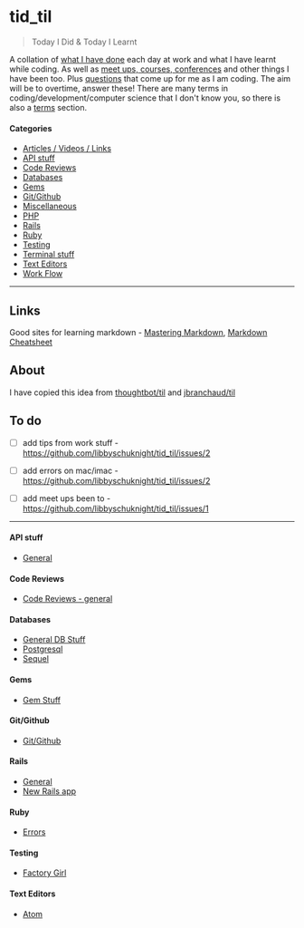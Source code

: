 # tid_til
> Today I Did & Today I Learnt

A collation of [what I have done](tid.md) each day at work and what I have learnt while coding.
As well as [meet ups, courses, conferences](courses_etc.md) and other things I have been too.
Plus [questions](questions.md) that come up for me as I am coding. The aim will be to overtime, answer these!
There are many terms in coding/development/computer science that I don't know you, so there is also a [terms](terms.md) section.

#### Categories
- [Articles / Videos / Links](/articles_videos_links.md)
- [API stuff](#api-stuff)
- [Code Reviews](#code-reviews)
- [Databases](#databases)
- [Gems](#gems)
- [Git/Github](#gitgithub)
- [Miscellaneous](miscellaneous.md)
- [PHP](php.md)
- [Rails](#rails)
- [Ruby](#ruby)
- [Testing](#testing)
- [Terminal stuff](/terminal/terminal_stuff.md)
- [Text Editors](#text-editors)
- [Work Flow](work_flow.md)

---
## Links

Good sites for learning markdown - [Mastering Markdown](https://guides.github.com/features/mastering-markdown/), [Markdown Cheatsheet
](https://github.com/adam-p/markdown-here/wiki/Markdown-Cheatsheet)

## About

I have copied this idea from [thoughtbot/til](https://github.com/thoughtbot/til) and [jbranchaud/til](https://github.com/jbranchaud/til)

## To do
- [ ] add tips from work stuff - https://github.com/libbyschuknight/tid_til/issues/2
- [ ] add errors on mac/imac - https://github.com/libbyschuknight/tid_til/issues/2
- [ ] add meet ups been to - https://github.com/libbyschuknight/tid_til/issues/1


---
#### API stuff
- [General](api_stuff/general.md)

#### Code Reviews
- [Code Reviews - general](code_reviews/code_reviews_general.md)

#### Databases
- [General DB Stuff](databases/databases.md)
- [Postgresql](databases/postgresql.md)
- [Sequel](databases/sequel.md)

#### Gems
- [Gem Stuff](/gems/gem_stuff.md)

#### Git/Github
- [Git/Github](/git_github/git.md)

#### Rails
- [General](/rails/rails.md)
- [New Rails app](/rails/new_rails_app.md)

#### Ruby
- [Errors](/ruby/errors.md)

#### Testing
- [Factory Girl](/testing/factory_girl.md)

#### Text Editors
- [Atom](/text_editors/atom.md)
